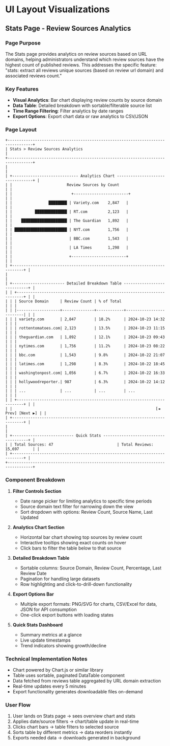 # UI Layout Visualizations

## Stats Page - Review Sources Analytics

### Page Purpose
The Stats page provides analytics on review sources based on URL domains, helping administrators understand which review sources have the highest count of published reviews. This addresses the specific feature: "stats: extract all reviews unique sources (based on review url domain) and associated reviews count."

### Key Features
- **Visual Analytics**: Bar chart displaying review counts by source domain
- **Data Table**: Detailed breakdown with sortable/filterable source list
- **Time Range Filtering**: Filter analytics by date ranges
- **Export Options**: Export chart data or raw analytics to CSV/JSON

### Page Layout

```
+---------------------------------------------------------------------------------+
| Stats > Review Sources Analytics                                               |
+---------------------------------------------------------------------------------+
|                                                                                 |
| +----------------------------- Analytics Chart ---------------------------------+ |
| |                        Review Sources by Count                             | |
| |                          +------------------------+                         | |
| |                ████████ | Variety.com    2,847   |                         | |
| |          ██████████████ | RT.com         2,123   |                         | |
| |    ████████████████████ | The Guardian   1,892   |                         | |
| | ███████████████████████ | NYT.com        1,756   |                         | |
| |                         | BBC.com        1,543   |                         | |
| |                         | LA Times       1,298   |                         | |
| |                         +------------------------+                         | |
| +---------------------------------------------------------------------------+ |
|                                                                                 |
| +----------------------- Detailed Breakdown Table ----------------------------+ |
| | +-------------------------------------------------------------------------+ | |
| | | Source Domain     | Review Count | % of Total                       | | |
| | |-------------------+--------------+------------+-------------------------| | |
| | | variety.com       | 2,847        | 18.2%      | 2024-10-23 14:32       | | |
| | | rottentomatoes.com| 2,123        | 13.5%      | 2024-10-23 11:15       | | |
| | | theguardian.com   | 1,892        | 12.1%      | 2024-10-23 09:43       | | |
| | | nytimes.com       | 1,756        | 11.2%      | 2024-10-23 08:22       | | |
| | | bbc.com           | 1,543        | 9.8%       | 2024-10-22 21:07       | | |
| | | latimes.com       | 1,298        | 8.3%       | 2024-10-22 18:45       | | |
| | | washingtonpost.com| 1,056        | 6.7%       | 2024-10-22 16:33       | | |
| | | hollywoodreporter.| 987          | 6.3%       | 2024-10-22 14:12       | | |
| | | ...               | ...          | ...        | ...                     | | |
| | +-------------------------------------------------------------------------+ | |
| |                                                               [◄ Prev] [Next ▶] | |
| +---------------------------------------------------------------------------+ |
|                                                                                 |
| +--------------------------- Quick Stats -------------------------------------+ |
| | Total Sources: 47                            | Total Reviews: 15,697      | |
| +---------------------------------------------------------------------------+ |
+---------------------------------------------------------------------------------+
```

### Component Breakdown

1. **Filter Controls Section**
   - Date range picker for limiting analytics to specific time periods
   - Source domain text filter for narrowing down the view
   - Sort dropdown with options: Review Count, Source Name, Last Updated

2. **Analytics Chart Section**
   - Horizontal bar chart showing top sources by review count
   - Interactive tooltips showing exact counts on hover
   - Click bars to filter the table below to that source

3. **Detailed Breakdown Table**
   - Sortable columns: Source Domain, Review Count, Percentage, Last Review Date
   - Pagination for handling large datasets
   - Row highlighting and click-to-drill-down functionality

4. **Export Options Bar**
   - Multiple export formats: PNG/SVG for charts, CSV/Excel for data, JSON for API consumption
   - One-click export buttons with loading states

5. **Quick Stats Dashboard**
   - Summary metrics at a glance
   - Live update timestamps
   - Trend indicators showing growth/decline

### Technical Implementation Notes
- Chart powered by Chart.js or similar library
- Table uses sortable, paginated DataTable component
- Data fetched from reviews table aggregated by URL domain extraction
- Real-time updates every 5 minutes
- Export functionality generates downloadable files on-demand

### User Flow
1. User lands on Stats page → sees overview chart and stats
2. Applies date/source filters → chart/table update in real-time
3. Clicks chart bars → table filters to selected source
4. Sorts table by different metrics → data reorders instantly
5. Exports needed data → downloads generated in background